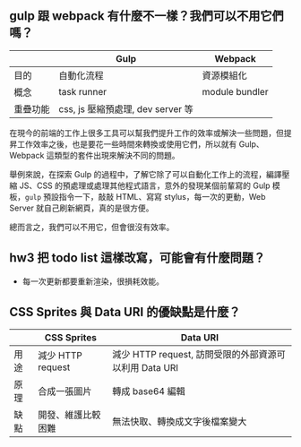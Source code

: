 
## gulp 跟 webpack 有什麼不一樣？我們可以不用它們嗎？

|   |  Gulp   |  Webpack  |
|---|---------|-----------|
|  目的  | 自動化流程 |  資源模組化  |
|  概念 | task runner  |  module bundler  |
|  重疊功能 | css, js 壓縮預處理, dev server 等 | |

在現今的前端的工作上很多工具可以幫我們提升工作的效率或解決一些問題，但提昇工作效率之後，也是要花一些時間來轉換或使用它們，所以就有 Gulp、Webpack 這類型的套件出現來解決不同的問題。

舉例來說，在探索 Gulp 的過程中，了解它除了可以自動化工作上的流程，編譯壓縮 JS、CSS 的預處理或處理其他程式語言，意外的發現某個前輩寫的 Gulp 模板，`gulp` 預設指令一下，敲敲 HTML、寫寫 stylus，每一次的更動，Web Server 就自己刷新網頁，真的是很方便。

總而言之，我們可以不用它，但會很沒有效率。

## hw3 把 todo list 這樣改寫，可能會有什麼問題？

- 每一次更新都要重新渲染，很損耗效能。

## CSS Sprites 與 Data URI 的優缺點是什麼？



|     | CSS Sprites | Data URI |
|-----|-------------|----------|
| 用途 | 減少 HTTP request | 減少 HTTP request, 訪問受限的外部資源可以利用 Data URI |
| 原理 | 合成一張圖片 | 轉成 base64 編輯 |
| 缺點 | 開發、維護比較困難| 無法快取、轉換成文字後檔案變大 |